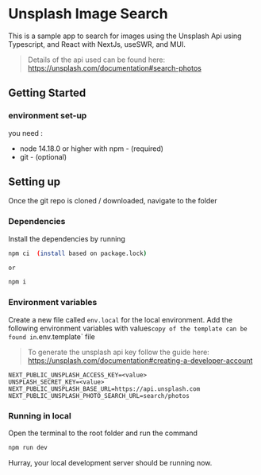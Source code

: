 # Unsplash Image Search

This is a sample app to search for images using the Unsplash Api using Typescript, and React with NextJs, useSWR, and MUI.

> Details of the api used can be found here: <https://unsplash.com/documentation#search-photos>

## Getting Started

### environment set-up

you need :

- node 14.18.0 or higher with npm - (required)
- git - (optional)

## Setting up

Once the git repo is cloned / downloaded, navigate to the folder

### Dependencies

Install the dependencies by running

```bash
npm ci  (install based on package.lock)

or

npm i

```

### Environment variables

Create a new file called `env.local` for the local environment. Add the following environment variables with values`copy of the template can be found in`.env.template` file

> To generate the unsplash api key follow the guide here: <https://unsplash.com/documentation#creating-a-developer-account>

```text
NEXT_PUBLIC_UNSPLASH_ACCESS_KEY=<value>
UNSPLASH_SECRET_KEY=<value>
NEXT_PUBLIC_UNSPLASH_BASE_URL=https://api.unsplash.com
NEXT_PUBLIC_UNSPLASH_PHOTO_SEARCH_URL=search/photos
```

### Running in local

Open the terminal to the root folder and run the command

```bash
npm run dev
```

Hurray, your local development server should be running now.
